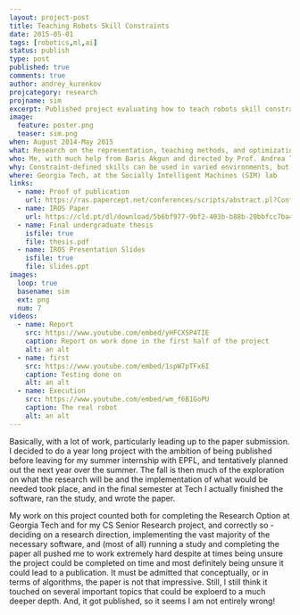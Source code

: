 ```yaml
---
layout: project-post
title: Teaching Robots Skill Constraints
date: 2015-05-01
tags: [robotics,ml,ai]
status: publish
type: post
published: true
comments: true
author: andrey_kurenkov
projcategory: research
projname: sim
excerpt: Published project evaluating how to teach robots skill constraints
image:
  feature: poster.png
  teaser: sim.png
when: August 2014-May 2015
what: Research on the representation, teaching methods, and optimization of robust skills that are defined by constraints 
who: Me, with much help from Baris Akgun and directed by Prof. Andrea Thomaz
why: Constraint-defined skills can be used in varied environments, but it is not obvious how non-roboticists can teach such skills to robots
where: Georgia Tech, at the Socially Intelligent Machines (SIM) lab
links:
  - name: Proof of publication
    url: https://ras.papercept.net/conferences/scripts/abstract.pl?ConfID=103&Number=2030
  - name: IROS Paper
    url: https://cld.pt/dl/download/5b6bf977-9bf2-403b-b88b-20bbfcc7ba4c/MyPapers08/pyc1284836692.pdf
  - name: Final undergraduate thesis
    isfile: true
    file: thesis.pdf
  - name: IROS Presentation Slides
    isfile: true
    file: slides.ppt
images:
  loop: true
  basename: sim
  ext: png
  num: 7
videos:
  - name: Report
    src: https://www.youtube.com/embed/yHFCXSP4TIE
    caption: Report on work done in the first half of the project
    alt: an alt
  - name: first
    src: https://www.youtube.com/embed/1spW7pTFx6I
    caption: Testing done on 
    alt: an alt
  - name: Execution
    src: https://www.youtube.com/embed/wm_f6B1GoPU
    caption: The real robot
    alt: an alt
---
```

Basically, with a lot of work, particularly leading up to the paper submission. I decided to do a year long project with the ambition of being published before leaving for my summer internship with EPFL, and tentatively planned out the next year over the summer. The fall is then much of the exploration on what the research will be and the implementation of what would be needed took place, and in the final semester at Tech I actually finished the software, ran the study, and wrote the paper. 

My work on this project counted both for completing the Research Option at Georgia Tech and for my CS Senior Research project, and correctly so - deciding on a research direction, implementing the vast majority of the necessary software, and (most of all) running a study and completing the paper all pushed me to work extremely hard despite at times being unsure the project could be completed on time and most definitely being unsure it could lead to a publication. It must be admitted that conceptually, or in terms of algorithms, the paper is not that impressive. Still, I still think it touched on several important topics that could be exploerd to a much deeper depth. And, it got published, so it seems I am not entirely wrong! 

